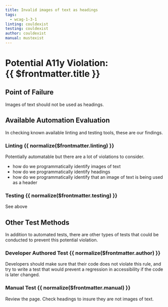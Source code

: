 ```yaml
---
title: Invalid images of text as headings
tags:
  - wcag-1-3-1
linting: couldexist
testing: couldexist
author: couldexist
manual: mustexist
---
```


<script setup>
  const normalize = (value) => {
    const v = (value || '').toLowerCase()
    if (v === 'exists') return 'Exists'
    if (v === 'couldexist') return 'Could Exist'
    if (v === 'cannotexist') return 'Cannot Exist'
    if (v === 'shouldexist') return 'Should Exist'
    if (v === 'mustexist') return 'Must Exist'
    return '—'
  }
</script>

# Potential A11y Violation:<br/>{{ $frontmatter.title }}

## Point of Failure

Images of text should not be used as headings.

## Available Automation Evaluation

In checking known available linting and testing tools, these are our findings.

### Linting <Badge type="info">{{ normalize($frontmatter.linting) }}</Badge>

Potentially automatable but there are a lot of violations to consider.

- how do we programmatically identify images of text
- how do we programmatically identify headings
- how do we programmatically identify that an image of text is being used as a header

### Testing <Badge type="info">{{ normalize($frontmatter.testing) }}</Badge>

See above

## Other Test Methods

In addition to automated tests, there are other types of tests that could be conducted to prevent this potential violation.

### Developer Authored Test <Badge type="info">{{ normalize($frontmatter.author) }}</Badge>

Developers should make sure that their code does not violate this rule, and try to write a test that would prevent a regression in accessibility if the code is later changed.

### Manual Test <Badge type="info">{{ normalize($frontmatter.manual) }}</Badge>

Review the page. Check headings to insure they are not images of text.


<TagLinks />
